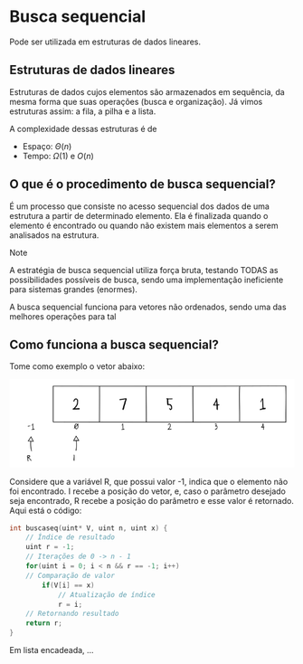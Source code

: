# Busca sequencial

Pode ser utilizada em estruturas de dados lineares.

## Estruturas de dados lineares

Estruturas de dados cujos elementos são armazenados em sequência, da mesma forma que suas operações (busca e organização). Já vimos estruturas assim: a fila, a pilha e a lista.

A complexidade dessas estruturas é de
- Espaço: $\Theta(n)$
- Tempo: $\Omega(1)$ e $O(n)$

## O que é o procedimento de busca sequencial?

É um processo que consiste no acesso sequencial dos dados de uma estrutura a partir de determinado elemento. Ela é finalizada quando o elemento é encontrado ou quando não existem mais elementos a serem analisados na estrutura.

>[!NOTE]
> A estratégia de busca sequencial utiliza força bruta, testando TODAS as possibilidades possíveis de busca, sendo uma implementação ineficiente para sistemas grandes (enormes). 

A busca sequencial funciona para vetores não ordenados, sendo uma das melhores operações para tal
## Como funciona a busca sequencial?

Tome como exemplo o vetor abaixo:

<img src="./assets/BuscaSequencial.png">

Considere que a variável R, que possui valor -1, indica que o elemento não foi encontrado. I recebe a posição do vetor, e, caso o parâmetro desejado seja encontrado, R recebe a posição do parâmetro e esse valor é retornado. Aqui está o código:

```c
int buscaseq(uint* V, uint n, uint x) {
	// Índice de resultado
	uint r = -1;
	// Iterações de 0 -> n - 1
	for(uint i = 0; i < n && r == -1; i++)
	// Comparação de valor
		if(V[i] == x)
			// Atualização de índice
			r = i;
	// Retornando resultado
	return r;
}
```

Em lista encadeada, ...